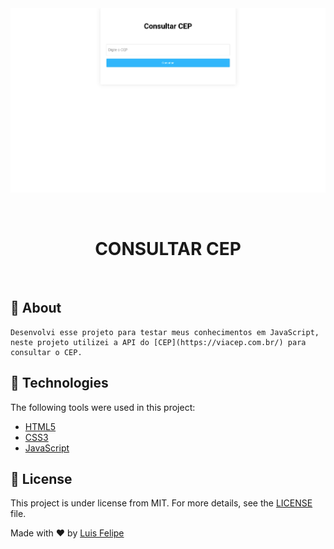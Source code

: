 <div align="center" id="top">
  <img src="./src/consultarCep.png" alt="Frontend" />

&#xa0;

</div>

<h1 align="center">CONSULTAR CEP</h1>

<br>

## :dart: About

    Desenvolvi esse projeto para testar meus conhecimentos em JavaScript, neste projeto utilizei a API do [CEP](https://viacep.com.br/) para consultar o CEP.

## :rocket: Technologies

The following tools were used in this project:

- [HTML5](https://developer.mozilla.org/pt-BR/docs/Web/Guide/HTML/HTML5)
- [CSS3](https://developer.mozilla.org/pt-BR/docs/Web/CSS/CSS3)
- [JavaScript](https://developer.mozilla.org/pt-BR/docs/Web/JavaScript)

## :memo: License

This project is under license from MIT. For more details, see the [LICENSE](LICENSE.md) file.

Made with :heart: by <a href="https://github.com/luisfelipecode" target="_blank">Luis Felipe</a>
